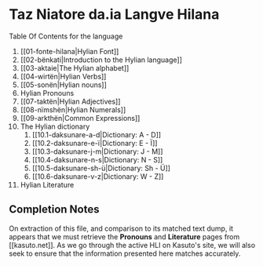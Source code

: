 # Taz Niatore da.ia Langve Hilana

Table Of Contents for the language
1. [[01-fonte-hilana|Hylian Font]]
2. [[02-bënkati|Introduction to the Hylian language]]
3. [[03-aktaie|The Hylian alphabet]]
4. [[04-wirtën|Hylian Verbs]]
5. [[05-sonën|Hylian nouns]]
6. Hylian Pronouns
7. [[07-taktën|Hylian Adjectives]]
8. [[08-nïmshën|Hylian Numerals]]
9. [[09-arkthën|Common Expressions]]
10. The Hylian dictionary
	1. [[10.1-daksunare-a-d|Dictionary: A - D]]
	2. [[10.2-daksunare-e-ï|Dictionary: E - Ï]]
	3. [[10.3-daksunare-j-m|Dictionary: J - M]]
	4. [[10.4-daksunare-n-s|Dictionary: N - S]]
	5. [[10.5-daksunare-sh-ü|Dictionary: Sh - Ü]]
	6. [[10.6-daksunare-v-z|Dictionary: W - Z]]
11. Hylian Literature 

## Completion Notes

On extraction of this file, and comparison to its matched text dump, it appears that we must retrieve the **Pronouns** and **Literature** pages from [[kasuto.net]]. As we go through the active HLI on Kasuto's site, we will also seek to ensure that the information presented here matches accurately.